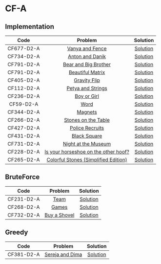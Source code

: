 # CF-A
## Implementation

| Code | Problem | Solution |
| :------------: | :------------: | :------------: |
| CF677-D2-A | [Vanya and Fence](http://codeforces.com/contest/677/problem/A) | [Solution](https://github.com/Abdelwahab07/Problem-Solving/blob/master/Arabic-Competitive-Sheet/CF-A/Implementation/vanya_and_fence.cpp) |
| CF734-D2-A | [Anton and Danik](http://codeforces.com/contest/734/problem/A) | [Solution](https://github.com/Abdelwahab07/Problem-Solving/blob/master/Arabic-Competitive-Sheet/CF-A/Implementation/anton_and_danik.py) |
| CF791-D2-A | [Bear and Big Brother](http://codeforces.com/contest/791/problem/A) | [Solution](https://github.com/Abdelwahab07/Problem-Solving/blob/master/Arabic-Competitive-Sheet/CF-A/Implementation/bear_and_big_brother.py) |
| CF791-D2-A | [Beautiful Matrix](http://codeforces.com/contest/791/problem/A) | [Solution](https://github.com/Abdelwahab07/Problem-Solving/blob/master/Arabic-Competitive-Sheet/CF-A/Implementation/bear_and_big_brother.py) |
| CF405-D2-A | [Gravity Flip](http://codeforces.com/contest/405/problem/A) | [Solution](https://github.com/Abdelwahab07/Problem-Solving/blob/master/Arabic-Competitive-Sheet/CF-A/Implementation/gravity_flip.cpp) |
| CF112-D2-A | [Petya and Strings](http://codeforces.com/contest/112/problem/A) | [Solution](https://github.com/Abdelwahab07/Problem-Solving/blob/master/Arabic-Competitive-Sheet/CF-A/Implementation/petya_and_strings.cpp) |
| CF236-D2-A | [Boy or Girl](http://codeforces.com/contest/236/problem/A) | [Solution](https://github.com/Abdelwahab07/Problem-Solving/blob/master/Arabic-Competitive-Sheet/CF-A/Implementation/boy_or_girl.py) |
| CF59-D2-A | [Word](http://codeforces.com/contest/59/problem/A) | [Solution](https://github.com/Abdelwahab07/Problem-Solving/blob/master/Arabic-Competitive-Sheet/CF-A/Implementation/word.py) |
| CF344-D2-A | [Magnets](http://codeforces.com/contest/344/problem/A) | [Solution](https://github.com/Abdelwahab07/Problem-Solving/blob/master/Arabic-Competitive-Sheet/CF-A/Implementation/magnets.cpp) |
| CF266-D2-A | [Stones on the Table](http://codeforces.com/contest/266/problem/A) | [Solution](https://github.com/Abdelwahab07/Problem-Solving/blob/master/Arabic-Competitive-Sheet/CF-A/Implementation/stones_on_the_table.cpp) |
| CF427-D2-A | [Police Recruits](http://codeforces.com/contest/427/problem/A) | [Solution](https://github.com/Abdelwahab07/Problem-Solving/blob/master/Arabic-Competitive-Sheet/CF-A/Implementation/police_recruits.cpp) |
| CF431-D2-A | [Black Square](http://codeforces.com/contest/431/problem/A) | [Solution](https://github.com/Abdelwahab07/Problem-Solving/blob/master/Arabic-Competitive-Sheet/CF-A/Implementation/black_square.cpp) |
| CF731-D2-A | [Night at the Museum](http://codeforces.com/contest/731/problem/A) | [Solution](https://github.com/Abdelwahab07/Problem-Solving/blob/master/Arabic-Competitive-Sheet/CF-A/Implementation/night_at_the_museum.cpp)|
| CF228-D2-A | [Is your horseshoe on the other hoof?](http://codeforces.com/contest/228/problem/A) | [Solution](https://github.com/Abdelwahab07/Problem-Solving/blob/master/Arabic-Competitive-Sheet/CF-A/Implementation/is_your_horseshoe_on_the_other_hoof.py)|
| CF265-D2-A | [Colorful Stones (Simplified Edition)](http://codeforces.com/contest/265/problem/A) | [Solution](https://github.com/Abdelwahab07/Problem-Solving/blob/master/Arabic-Competitive-Sheet/CF-A/Implementation/colorful_stones.cpp)|

## BruteForce
| Code | Problem | Solution |
| :------------: | :------------: | :------------: |
| CF231-D2-A | [Team](http://codeforces.com/contest/231/problem/A) | [Solution](https://github.com/Abdelwahab07/Problem-Solving/blob/master/Arabic-Competitive-Sheet/CF-A/BruteForce/team.cpp) |
| CF268-D2-A | [Games](http://codeforces.com/contest/268/problem/A) | [Solution](https://github.com/Abdelwahab07/Problem-Solving/blob/master/Arabic-Competitive-Sheet/CF-A/BruteForce/games.cpp) |
| CF732-D2-A | [Buy a Shovel](http://codeforces.com/contest/732/problem/A) | [Solution](https://github.com/Abdelwahab07/Problem-Solving/blob/master/Arabic-Competitive-Sheet/CF-A/BruteForce/buy_a_shovel.py) |


## Greedy
| Code | Problem | Solution |
| :------------: | :------------: | :------------: |
| CF381-D2-A | [Sereja and Dima](http://codeforces.com/contest/381/problem/A) | [Solution](https://github.com/Abdelwahab07/Problem-Solving/blob/master/Arabic-Competitive-Sheet/CF-A/Greedy/sereja_and_dima.cpp) |
